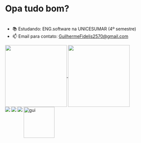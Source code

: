 # Opa tudo bom? <h1>

- 📚 Estudando: ENG.software na UNICESUMAR (4º semestre)
- 📫 Email para contato: GuilhermeFidelis2570@gmail.com

<a href="https://github.com/GuilhermeFideliscch/github-readme-stats">
  <img height=200 align="center" src="https://github-readme-stats.vercel.app/api?username=GuilhermeFideliscch&theme=neon" />
</a>
<a href="https://github.com/GuilhermeFideliscch/convoychat">
  <img height=200 align="center" src="[https://github-readme-stats.vercel.app/api/top-langs?username=GuilhermeFideliscch&layout=compact&langs_count=8&card_width=320&theme=neon](https://github-readme-stats.vercel.app/api/top-langs/?username=GuilhermeFideliscch&layout=compact&langs_count=8&card_width=320&theme=dracula&cache_seconds=1)" />
</a>

<div> 
  <a href="https://www.instagram.com/guifidelis_0725" target="_blank"><img src="https://img.shields.io/badge/-Instagram-%23E4405F?style=for-the-badge&logo=instagram&logoColor=white" target="_blank"></a>
 	<a href="https://www.twitch.tv/sheidalol" target="_blank"><img src="https://img.shields.io/badge/Twitch-9146FF?style=for-the-badge&logo=twitch&logoColor=white" target="_blank"></a>
  <a href="https://www.linkedin.com/in/guilherme-fidelis2570/" target="_blank"><img src="https://img.shields.io/badge/-LinkedIn-%230077B5?style=for-the-badge&logo=linkedin&logoColor=white" target="_blank"></a> 
  <img height=100 align="top" alt=gui src="https://media.giphy.com/media/Dg4TxjYikCpiGd7tYs/giphy.gif?cid=82a1493b92u9172t2oam8r2nr8r02pqpy5my24poeb2ytvzm&ep=v1_gifs_trending&rid=giphy.gif&ct=g">
  
</div>


